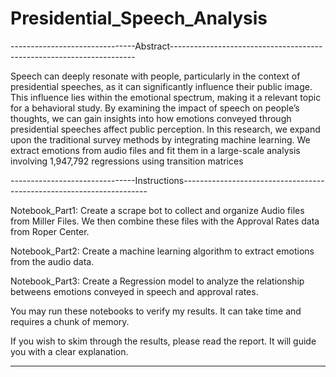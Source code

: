 # Presidential_Speech_Analysis

-------------------------------Abstract---------------------------------------------------------------------

Speech can deeply resonate with people, particularly in the context of presidential
speeches, as it can significantly influence their public image. This influence lies within
the emotional spectrum, making it a relevant topic for a behavioral study. By examining
the impact of speech on people’s thoughts, we can gain insights into how emotions conveyed
through presidential speeches affect public perception. In this research, we expand upon the
traditional survey methods by integrating machine learning. We extract emotions from audio files
and fit them in a large-scale analysis involving 1,947,792 regressions using transition matrices

-------------------------------Instructions---------------------------------------------------------------------

Notebook_Part1: Create a scrape bot to collect and organize Audio files from Miller Files. We then combine these files
           with the Approval Rates data from Roper Center. 

Notebook_Part2: Create a machine learning algorithm to extract emotions from the audio data. 

Notebook_Part3: Create a Regression model to analyze the relationship betweens emotions conveyed in speech
           and approval rates.

You may run these notebooks to verify my results. It can take time and requires a chunk of memory.

If you wish to skim through the results, please read the report. It will guide you with a clear explanation.

-----------------------------------------------------------------------------------------------------------
